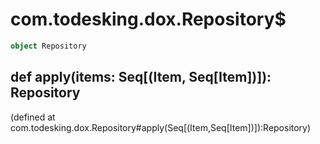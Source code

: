 # com.todesking.dox.Repository$


```scala
object Repository
```


 def apply(items: Seq[(Item, Seq[Item])]): Repository
------------------------------------------------------

(defined at com.todesking.dox.Repository#apply(Seq[(Item,Seq[Item])]):Repository)

